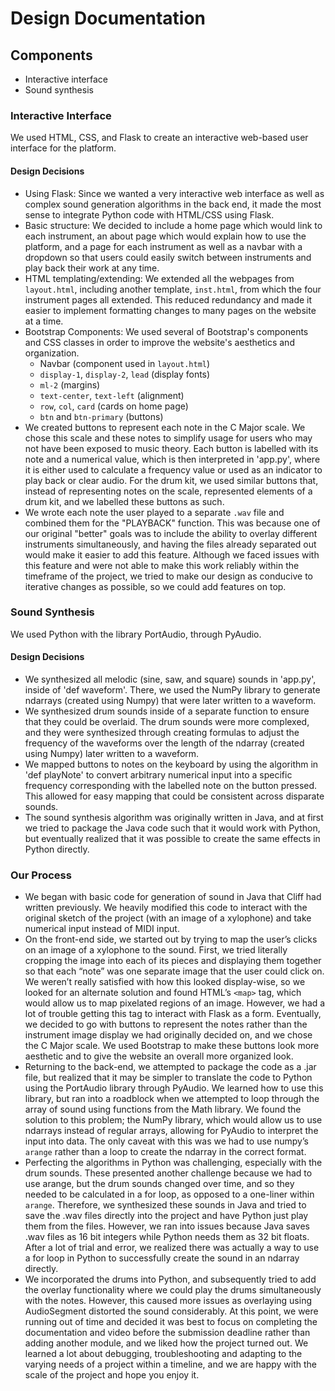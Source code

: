 # Design Documentation

## Components
* Interactive interface
* Sound synthesis

### Interactive Interface

We used HTML, CSS, and Flask to create an interactive web-based user interface for the platform. 

#### Design Decisions
* Using Flask: Since we wanted a very interactive web interface as well as complex sound generation algorithms in the back end, it made the most sense to integrate Python code with HTML/CSS using Flask.
* Basic structure: We decided to include a home page which would link to each instrument, an about page which would explain how to use the platform, and a page for each instrument as well as a navbar with a dropdown so that users could easily switch between instruments and play back their work at any time. 
* HTML templating/extending: We extended all the webpages from `layout.html`, including another template, `inst.html`, from which the four instrument pages all extended. This reduced redundancy and made it easier to implement formatting changes to many pages on the website at a time.
* Bootstrap Components: We used several of Bootstrap's components and CSS classes in order to improve the website's aesthetics and organization. 
    * Navbar (component used in `layout.html`)
    * `display-1`, `display-2`, `lead` (display fonts)
    * `ml-2` (margins)
    * `text-center`, `text-left` (alignment)
    * `row`, `col`, `card` (cards on home page)
    * `btn` and `btn-primary` (buttons)
* We created buttons to represent each note in the C Major scale. We chose this scale and these notes to simplify usage for users who may not have been exposed to music theory. Each button is labelled with its note and a numerical value, which is then interpreted in 'app.py', where it is either used to calculate a frequency value or used as an indicator to play back or clear audio. For the drum kit, we used similar buttons that, instead of representing notes on the scale, represented elements of a drum kit, and we labelled these buttons as such.
* We wrote each note the user played to a separate `.wav` file and combined them for the "PLAYBACK" function. This was because one of our original "better" goals was to include the ability to overlay different instruments simultaneously, and having the files already separated out would make it easier to add this feature. Although we faced issues with this feature and were not able to make this work reliably within the timeframe of the project, we tried to make our design as conducive to iterative changes as possible, so we could add features on top.

### Sound Synthesis

We used Python with the library PortAudio, through PyAudio. 

#### Design Decisions
* We synthesized all melodic (sine, saw, and square) sounds in 'app.py', inside of 'def waveform'. There, we used the NumPy library to generate ndarrays (created using Numpy) that were later written to a waveform. 
* We synthesized drum sounds inside of a separate function to ensure that they could be overlaid. The drum sounds were more complexed, and they were synthesized through creating formulas to adjust the frequency of the waveforms over the length of the ndarray (created using Numpy) later written to a waveform.
* We mapped buttons to notes on the keyboard by using the algorithm in 'def playNote' to convert arbitrary numerical input into a specific frequency corresponding with the labelled note on the button pressed. This allowed for easy mapping that could be consistent across disparate sounds.
* The sound synthesis algorithm was originally written in Java, and at first we tried to package the Java code such that it would work with Python, but eventually realized that it was possible to create the same effects in Python directly.

### Our Process

* We began with basic code for generation of sound in Java that Cliff had written previously. We heavily modified this code to interact with the original sketch of the project (with an image of a xylophone) and take numerical input instead of MIDI input. 
* On the front-end side, we started out by trying to map the user’s clicks on an image of a xylophone to the sound. First, we tried literally cropping the image into each of its pieces and displaying them together so that each “note” was one separate image that the user could click on. We weren’t really satisfied with how this looked display-wise, so we looked for an alternate solution and found HTML’s `<map>` tag, which would allow us to map pixelated regions of an image. However, we had a lot of trouble getting this tag to interact with Flask as a form. Eventually, we decided to go with buttons to represent the notes rather than the instrument image display we had originally decided on, and we chose the C Major scale. We used Bootstrap to make these buttons look more aesthetic and to give the website an overall more organized look. 
* Returning to the back-end, we attempted to package the code as a .jar file, but realized that it may be simpler to translate the code to Python using the PortAudio library through PyAudio. We learned how to use this library, but ran into a roadblock when we attempted to loop through the array of sound using functions from the Math library. We found the solution to this problem; the NumPy library, which would allow us to use ndarrays instead of regular arrays, allowing for PyAudio to interpret the input into data. The only caveat with this was we had to use numpy’s `arange` rather than a loop to create the ndarray in the correct format. 
* Perfecting the algorithms in Python was challenging, especially with the drum sounds. These presented another challenge because we had to use arange, but the drum sounds changed over time, and so they needed to be calculated in a for loop, as opposed to a one-liner within `arange`. Therefore, we synthesized these sounds in Java and tried to save the .wav files directly into the project and have Python just play them from the files. However, we ran into issues because Java saves .wav files as 16 bit integers while Python needs them as 32 bit floats. After a lot of trial and error, we realized there was actually a way to use a for loop in Python to successfully create the sound in an ndarray directly. 
* We incorporated the drums into Python, and subsequently tried to add the overlay functionality where we could play the drums simultaneously with the notes. However, this caused more issues as overlaying using AudioSegment distorted the sound considerably. At this point, we were running out of time and decided it was best to focus on completing the documentation and video before the submission deadline rather than adding another module, and we liked how the project turned out. We learned a lot about debugging, troubleshooting and adapting to the varying needs of a project within a timeline, and we are happy with the scale of the project and hope you enjoy it.




